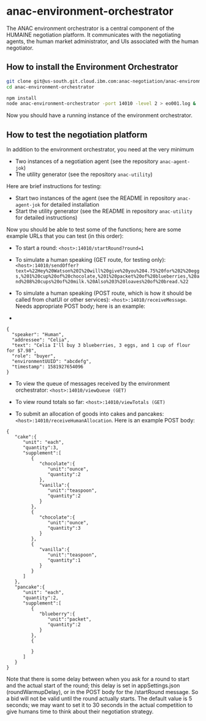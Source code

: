 # anac-environment-orchestrator
The ANAC environment orchestrator is a central component of the HUMAINE negotiation platform. It communicates with the negotiating agents, the human market administrator, and UIs associated with the human negotiator.

How to install the Environment Orchestrator
----

```sh
git clone git@us-south.git.cloud.ibm.com:anac-negotiation/anac-environment-orchestrator.git
cd anac-environment-orchestrator
```

```sh
npm install
node anac-environment-orchestrator -port 14010 -level 2 > eo001.log &
```

Now you should have a running instance of the environment orchestrator.

How to test the negotiation platform
----

In addition to the environment orchestrator, you need at the very minimum
- Two instances of a negotiation agent (see the repository `anac-agent-jok`)
- The utility generator (see the repository `anac-utility`)

Here are brief instructions for testing:
- Start two instances of the agent (see the README in repository `anac-agent-jok` for detailed installation
- Start the utility generator (see the README in repository `anac-utility` for detailed instructions)

Now you should be able to test some of the functions; here are some example URLs
that you can test (in this order):

- To start a round: `<host>:14010/startRound?round=1`

- To simulate a human speaking (GET route, for testing only): `<host>:14010/sendOffer?text=%22Hey%20Watson%20I%20will%20give%20you%204.75%20for%202%20eggs,%201%20cup%20of%20chocolate,%201%20packet%20of%20blueberries,%20and%208%20cups%20of%20milk.%20Also%203%20loaves%20of%20bread.%22`

- To simulate a human speaking (POST route, which is how it should be called from chatUI or other services): `<host>:14010/receiveMessage`. Needs appropriate POST body; here is an example:
- 
```
{
  "speaker": "Human",
  "addressee": "Celia",
  "text": "Celia I'll buy 3 blueberries, 3 eggs, and 1 cup of flour for $7.98",
  "role": "buyer",
  "environmentUUID": "abcdefg",
  "timestamp": 1581927654096
}
```

- To view the queue of messages received by the environment orchestrator: `<host>:14010/viewQueue (GET)`

- To view round totals so far: `<host>:14010/viewTotals (GET)`

- To submit an allocation of goods into cakes and pancakes: `<host>:14010/receiveHumanAllocation`. Here is an example POST body:

```
{
   "cake":{
      "unit": "each",
      "quantity":3,
      "supplement":[
         {
            "chocolate":{
               "unit":"ounce",
               "quantity":2
            },
            "vanilla":{
               "unit":"teaspoon",
               "quantity":2
            }
         },
         {
            "chocolate":{
               "unit":"ounce",
               "quantity":3
            }
         },
         {
            "vanilla":{
               "unit":"teaspoon",
               "quantity":1
            }
         }
      ]
   },
   "pancake":{
      "unit": "each",
      "quantity":2,
      "supplement":[
         {
            "blueberry":{
               "unit":"packet",
               "quantity":2
            }
         },
         {

         }
      ]
   }
}
```

Note that there is some delay between when you ask for a round to start and the actual start of the round; this delay is set in appSettings.json (roundWarmupDelay), or in the POST body for the /startRound message. So a bid will not be valid until the round actually starts. The default value is 5 seconds; we may want to set it to 30 seconds in the actual competition to give humans time to think about their negotiation strategy. 